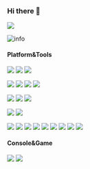 ### Hi there 👋

[![](http://antzuhl.cn:4000/get/@piaohan.readme)](https://github.com/piaohan)

![info](https://github-readme-stats.vercel.app/api?username=piaohan&show_icons=true&count_private=true&hide=prs&theme=default_repocard)

#### Platform&Tools
[![](https://img.shields.io/badge/-Linux-fcc624?style=flat-square&logo=linux&logoColor=white)]()
[![](https://img.shields.io/badge/-macOS-292e33?style=flat-square&logo=apple&logoColor=ffffff)]()
[![](https://img.shields.io/badge/-Windows-2376bc?style=flat-square&logo=windows&logoColor=ffffff)]()

[![](https://img.shields.io/badge/-Java-007396?style=flat-square&logo=java&logoColor=ffffff)]()
[![](https://img.shields.io/badge/-PHP-777BB4?style=flat-square&logo=PHP&logoColor=ffffff)]()
[![](https://img.shields.io/badge/-Python-3776AB?style=flat-square&logo=python&logoColor=ffffff)]()
[![](https://img.shields.io/badge/-go-00ADD8?style=flat-square&logo=go&logoColor=ffffff)]()

[![](https://img.shields.io/badge/-Redis-dc382d?style=flat-square&logo=redis&logoColor=white)]()
[![](https://img.shields.io/badge/-MongoDB-47A248?style=flat-square&logo=MongoDB&logoColor=white)]()
[![](https://img.shields.io/badge/-MySQL-003545?style=flat-square&logo=mysql&logoColor=white)]()

[![](https://img.shields.io/badge/-Vagrant-1563FF?style=flat-square&logo=vagrant&logoColor=ffffff)]()
[![](https://img.shields.io/badge/-Docker-2496ED?style=flat-square&logo=docker&logoColor=ffffff)]()

[![](https://img.shields.io/badge/-HTML5-E34F26?style=flat-square&logo=html5&logoColor=white)]()
[![](https://img.shields.io/badge/-CSS3-1572B6?style=flat-square&logo=css3&logoColor=white)]()
[![](https://img.shields.io/badge/-JavaScript-f7e018?style=flat-square&logo=javascript&logoColor=white)]()
[![](https://img.shields.io/badge/-Vue.js-4fc08d?style=flat-square&logo=vue.js&logoColor=ffffff)]()
[![](https://img.shields.io/badge/-Git-f05032?style=flat-square&logo=git&logoColor=white)]()
[![](https://img.shields.io/badge/-ElasticSearch-005571?style=flat-square&logo=elasticsearch&logoColor=white)]()
[![](https://img.shields.io/badge/-Node.js-43853d?style=flat-square&logo=node.js&logoColor=ffffff)]()
[![](https://img.shields.io/badge/-NPM-cb3837?style=flat-square&logo=npm&logoColor=white)]()
[![](https://img.shields.io/badge/-Nginx-269539?style=flat-square&logo=nginx&logoColor=ffffff)]()





#### Console&Game

[![](https://img.shields.io/badge/-Nintendo%20Switch-e60012?style=flat-square&logo=nintendo%20switch&logoColor=ffffff)]()
[![](https://img.shields.io/badge/Steam-171a21?style=flat-square&logo=steam&logoColor=ffffff)](https://steamcommunity.com/profiles/76561198098555115/)

